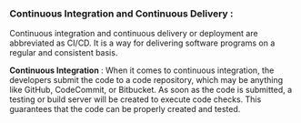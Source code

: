 ### Continuous Integration and Continuous Delivery :

Continuous integration and continuous delivery or deployment are abbreviated as CI/CD. It is a way for delivering software programs on a regular and consistent basis.

**Continuous Integration** : When it comes to continuous integration, the developers submit the code to a code repository, which may be anything like GitHub, CodeCommit, or Bitbucket. As soon as the code is submitted, a testing or build server will be created to execute code checks. This guarantees that the code can be properly created and tested. 
